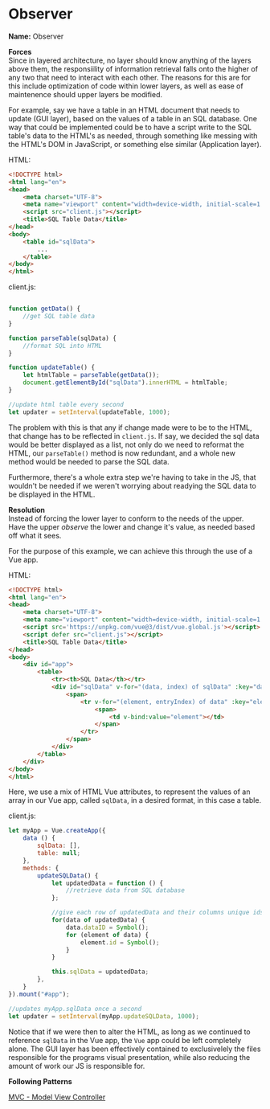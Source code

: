 # Observer

**Name:** Observer

**Forces**\
 Since in layered architecture, no layer should know anything of the layers above them, the responsiility of information retrieval falls onto the higher of any two that need to interact with each other. The reasons for this are for this include optimization of code within lower layers, as well as ease of maintenence should upper layers be modified.

For example, say we have a table in an HTML document that needs to update (GUI layer), based on the values of a table in an SQL database. One way that could be implemented could be to have a script write to the SQL table's data to the HTML's as needed, through something like messing with the HTML's DOM in JavaScript, or something else similar (Application layer).

HTML:

```html
<!DOCTYPE html>
<html lang="en">
<head>
    <meta charset="UTF-8">
    <meta name="viewport" content="width=device-width, initial-scale=1.0">
    <script src="client.js"></script>
    <title>SQL Table Data</title>
</head>
<body>
    <table id="sqlData">
        ...
    </table>
</body>
</html>
```

client.js:

```js

function getData() {
    //get SQL table data
}

function parseTable(sqlData) {
    //format SQL into HTML
}

function updateTable() {
    let htmlTable = parseTable(getData());
    document.getElementById("sqlData").innerHTML = htmlTable;
}

//update html table every second
let updater = setInterval(updateTable, 1000);
```

The problem with this is that any if change made were to be to the HTML, that change has to be reflected in ```client.js```. If say, we decided the sql data would be better displayed as a list, not only do we need to reformat the HTML, our ```parseTable()``` method is now redundant, and a whole new method would be needed to parse the SQL data.

Furthermore, there's a whole extra step we're having to take in the JS, that wouldn't be needed if we weren't worrying about readying the SQL data to be displayed in the HTML.

**Resolution**\
 Instead of forcing the lower layer to conform to the needs of the upper. Have the upper *observe* the lower and change it's value, as needed based off what it sees.

For the purpose of this example, we can achieve this through the use of a Vue app.

HTML:

```html
<!DOCTYPE html>
<html lang="en">
<head>
    <meta charset="UTF-8">
    <meta name="viewport" content="width=device-width, initial-scale=1.0">
    <script src='https://unpkg.com/vue@3/dist/vue.global.js'></script>
    <script defer src="client.js"></script>
    <title>SQL Table Data</title>
</head>
<body>
    <div id="app">
        <table>
            <tr><th>SQL Data</th></tr>
            <div id="sqlData" v-for="(data, index) of sqlData" :key="data.dataID">
                <span>
                    <tr v-for="(element, entryIndex) of data" :key="element.id">
                        <span>
                            <td v-bind:value="element"></td>
                        </span>
                    </tr>
                </span>
            </div>
        </table>
    </div>
</body>
</html>
```

Here, we use a mix of HTML Vue attributes, to represent the values of an array in our Vue app, called ```sqlData```, in a desired format, in this case a table. 

client.js:

```js
let myApp = Vue.createApp({
    data () {
        sqlData: [],
        table: null;
    },
    methods: {
        updateSQLData() {
            let updatedData = function () {
                //retrieve data from SQL database
            };

            //give each row of updatedData and their columns unique ids
            for(data of updatedData) {
                data.dataID = Symbol();
                for (element of data) {
                    element.id = Symbol();
                }
            }

            this.sqlData = updatedData;
        },
    }
}).mount("#app");

//updates myApp.sqlData once a second
let updater = setInterval(myApp.updateSQLData, 1000);
```

Notice that if we were then to alter the HTML, as long as we continued to reference ```sqlData``` in the Vue app, the ```Vue``` app could be left completely alone. The GUI layer has been effectively contained to exclusivelely the files responsible for the programs visual presentation, while also reducing the amount of work our JS is responsible for.

**Following Patterns**

[MVC - Model View Controller](./MVC.md)